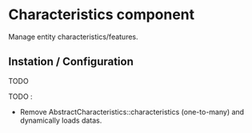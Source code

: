 Characteristics component
=========================

Manage entity characteristics/features.

## Instation / Configuration
TODO

TODO :
- Remove AbstractCharacteristics::characteristics (one-to-many) and dynamically loads datas.